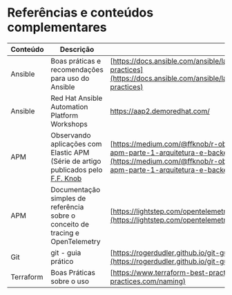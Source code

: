 # Referências e conteúdos complementares

| Conteúdo | Descrição | URL |
|----------|-----------|-----|
| Ansible | Boas práticas e recomendações para uso do Ansible | [https://docs.ansible.com/ansible/latest/user_guide/playbooks_best_practices.html#best-practices](https://docs.ansible.com/ansible/latest/user_guide/playbooks_best_practices.html#best-practices) |
| Ansible | Red Hat Ansible Automation Platform Workshops | https://aap2.demoredhat.com/ |
| APM | Observando aplicações com Elastic APM (Série de artigo publicados pelo [F.F. Knob](https://medium.com/@ffknob) | [https://medium.com/@ffknob/r-observando-aplica%C3%A7%C3%B5es-com-elastic-apm-parte-1-arquitetura-e-backend-68591c494930](https://medium.com/@ffknob/r-observando-aplica%C3%A7%C3%B5es-com-elastic-apm-parte-1-arquitetura-e-backend-68591c494930) |
| APM | Documentação simples de referência sobre o conceito de tracing e OpenTelemetry | [https://lightstep.com/opentelemetry/tracing](https://lightstep.com/opentelemetry/tracing) |
| Git | git - guia prático | [https://rogerdudler.github.io/git-guide/index.pt_BR.html](https://rogerdudler.github.io/git-guide/index.pt_BR.html) |
| Terraform | Boas Práticas sobre o uso | [https://www.terraform-best-practices.com/naming](https://www.terraform-best-practices.com/naming) |